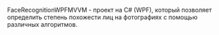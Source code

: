 FaceRecognitionWPFMVVM - проект на C# (WPF), который позволяет определить степень похожести лиц на фотографиях с помощью различных алгоритмов.
